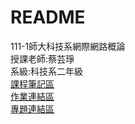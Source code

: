 # README
111-1師大科技系網際網路概論  <br />
授課老師:蔡芸琤  <br />
系級:科技系二年級  <br />
[課程筆記區](https://github.com/jiaminging/Programming-Language/tree/main/notes)  <br />
[作業連結區](https://github.com/jiaminging/Programming-Language/tree/main/assignments)  <br />
[專題連結區](https://github.com/jiaminging/Programming-Language/tree/main/Topic_links)  <br />
